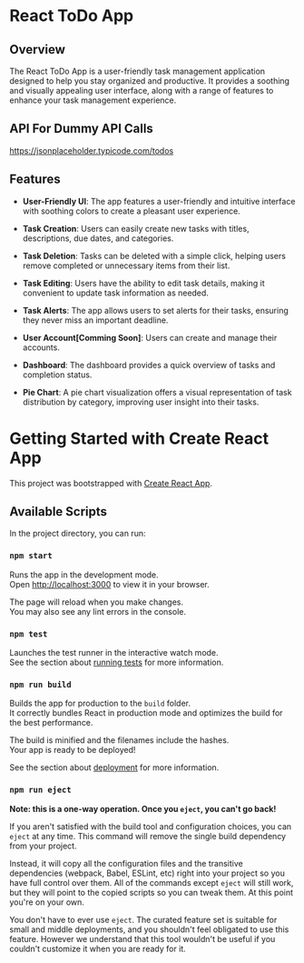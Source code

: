 # React ToDo App

## Overview

The React ToDo App is a user-friendly task management application designed to help you stay organized and productive. It provides a soothing and visually appealing user interface, along with a range of features to enhance your task management experience.

## API For Dummy API Calls
 https://jsonplaceholder.typicode.com/todos

## Features

- **User-Friendly UI**: The app features a user-friendly and intuitive interface with soothing colors to create a pleasant user experience.

- **Task Creation**: Users can easily create new tasks with titles, descriptions, due dates, and categories.

- **Task Deletion**: Tasks can be deleted with a simple click, helping users remove completed or unnecessary items from their list.

- **Task Editing**: Users have the ability to edit task details, making it convenient to update task information as needed.

- **Task Alerts**: The app allows users to set alerts for their tasks, ensuring they never miss an important deadline.

- **User Account[Comming Soon]**: Users can create and manage their accounts. 

- **Dashboard**: The dashboard provides a quick overview of tasks and completion status.

- **Pie Chart**: A pie chart visualization offers a visual representation of task distribution by category, improving user insight into their tasks.



# Getting Started with Create React App

This project was bootstrapped with [Create React App](https://github.com/facebook/create-react-app).

## Available Scripts

In the project directory, you can run:

### `npm start`

Runs the app in the development mode.\
Open [http://localhost:3000](http://localhost:3000) to view it in your browser.

The page will reload when you make changes.\
You may also see any lint errors in the console.

### `npm test`

Launches the test runner in the interactive watch mode.\
See the section about [running tests](https://facebook.github.io/create-react-app/docs/running-tests) for more information.

### `npm run build`

Builds the app for production to the `build` folder.\
It correctly bundles React in production mode and optimizes the build for the best performance.

The build is minified and the filenames include the hashes.\
Your app is ready to be deployed!

See the section about [deployment](https://facebook.github.io/create-react-app/docs/deployment) for more information.

### `npm run eject`

**Note: this is a one-way operation. Once you `eject`, you can't go back!**

If you aren't satisfied with the build tool and configuration choices, you can `eject` at any time. This command will remove the single build dependency from your project.

Instead, it will copy all the configuration files and the transitive dependencies (webpack, Babel, ESLint, etc) right into your project so you have full control over them. All of the commands except `eject` will still work, but they will point to the copied scripts so you can tweak them. At this point you're on your own.

You don't have to ever use `eject`. The curated feature set is suitable for small and middle deployments, and you shouldn't feel obligated to use this feature. However we understand that this tool wouldn't be useful if you couldn't customize it when you are ready for it.
